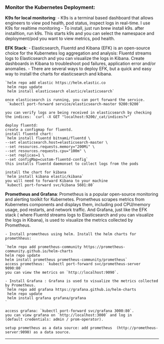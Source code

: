### Monitor the Kubernetes Deployment:


**K9s for local monitoring**:
    - K9s is a terminal based dashboard that allows engineers to view pod health, pod status, inspect logs in real-time. I use K9s for realtime monitoring
    - To install, just run brew install k9s. after installtion, run k9s. This starts k9s and you can select the namespace and deployment/pod you want to view metrics, pod health.

**EFK Stack**:
    - Elasticsearch, Fluentd and Kibana (EFK) is an open-source choice for the Kubernetes log aggregation and analysis: Fluentd streams logs to Elasticsearch and you can visualize the logs in Kibana. Create dashboards in Kibana to troubleshoot pod failures, application error and/or anomalies.
    - There are several ways to deploy EFK, but a quick and easy way to install the charts for elasticsearch and kibana.

    `helm repo add elastic https://helm.elastic.co
     helm repo update
     helm install elasticsearch elastic/elasticsearch`

    once elasticsearch is running, you can port forward the service.
     `kubectl port-forward service/elasticsearch-master 9200:9200`
    
    you can verify logs are being received in elasticsearch by checking the indices: `curl -X GET "localhost:9200/_cat/indices?v"`

    deploy fluentd:
    create a configmap for fluentd.
    install fluentd chart:
    `helm install fluentd bitnami/fluentd \
    --set elasticsearch.host=elasticsearch-master \
    --set resources.requests.memory="200Mi" \
    --set resources.requests.cpu="100m" \
    --set replicas=1 \
    --set configMap=custom-fluentd-config`
    this installs fluentd daemonset to collect logs from the pods

    install the chart for kibana
    `helm install kibana elastic/kibana`
    you will need to forward Kibana to your machine
    `kubectl port-forward svc/kibana 5601:80`

**Prometheus and Grafana**: 
    Prometheus is a popular open-source monitoring and  alerting toolkit for Kubernetes. Prometheus scrapes metrics from Kubernetes components and displays them, including pod CPU/memory usage, pod restarts, and network traffic. And Grafana, just like the EFK stack ( where Fluentd streams logs to Elasticsearch and you can visualize the logs in Kibana), is used to visualize the metrics collected by Prometheus.

    - Install prometheus using helm. Install the helm charts for promethheus:
    
    `helm repo add prometheus-community https://prometheus-community.github.io/helm-charts
    helm repo update
    helm install prometheus prometheus-community/prometheus`
    access prometheus: `kubectl port-forward svc/prometheus-server 9090:80`
    you can view the metrics on `http://localhost:9090`. 

    - Install Grafana : Grafana is used to visualize the metrics collected by Prometheus.
    `helm repo add grafana https://grafana.github.io/helm-charts
     helm repo update
     helm install grafana grafana/grafana
    `

    access grafana: `kubectl port-forward svc/grafana 3000:80`.
    you can view grafana on `http://localhost:3000` and log in 
    (default credentials: admin / prom-operator).

    setup prometheus as a data source: add prometheus  (http://prometheus-server:9090) as a data source.

---